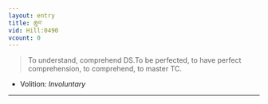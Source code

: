 ```yaml
---
layout: entry
title: ཆུབ་
vid: Hill:0490
vcount: 0
---
```

> To understand, comprehend DS\.To be perfected, to have perfect comprehension, to comprehend, to master TC\.

* Volition: _Involuntary_

---

